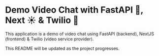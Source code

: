 # Demo Video Chat with FastAPI :rocket:, Next :sunny: & Twilio :movie_camera:

This application is a demo of video chat using FastAPI (backend), NextJS (frontend) & Twilio (video service provider).

This README will be updated as the project progresses.
